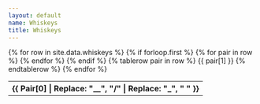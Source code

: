 ```yaml
---
layout: default
name: Whiskeys
title: Whiskeys
---
```


<table>
    {% for row in site.data.whiskeys %}
        {% if forloop.first %}
        <tr>
            {% for pair in row %}
                <th style="text-transform: capitalize">{{ pair[0] | replace: "__", "/" | replace: "_", " " }}</th>
            {% endfor %}
        </tr>
        {% endif %}
        {% tablerow pair in row %}
            {{ pair[1] }}
        {% endtablerow %}
    {% endfor %}
</table>
